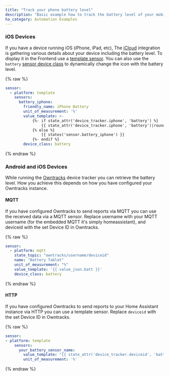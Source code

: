 ```yaml
---
title: "Track your phone battery level"
description: "Basic example how to track the battery level of your mobile devices."
ha_category: Automation Examples
---
```


### iOS Devices

If you have a device running iOS (iPhone, iPad, etc), The [iCloud](/components/icloud/) integration is gathering various details about your device including the battery level. To display it in the Frontend use a [template sensor](/components/template/). You can also use the `battery` [sensor device class](/components/sensor/#device-class) to dynamically change the icon with the battery level.

{% raw %}
```yaml
sensor:
  - platform: template
    sensors:
      battery_iphone:
        friendly_name: iPhone Battery
        unit_of_measurement: '%'
        value_template: >-
            {%- if state_attr('device_tracker.iphone', 'battery') %}
                {{ state_attr('device_tracker.iphone', 'battery')|round }}
            {% else %}
                {{ states('sensor.battery_iphone') }}
            {%- endif %}
        device_class: battery
```
{% endraw %}

### Android and iOS Devices
While running the [Owntracks](/components/owntracks/) device tracker you can retrieve the battery level. 
How you achieve this depends on how you have configured your Owntracks instance. 

#### MQTT
If you have configured Owntracks to send reports via MQTT you can use the received data via a MQTT sensor.
Replace username with your MQTT username (for the embedded MQTT it's simply homeassistant), and deviceid with the set Device ID in Owntracks.

{% raw %}
```yaml
sensor:
  - platform: mqtt
    state_topic: "owntracks/username/deviceid"
    name: "Battery Tablet"
    unit_of_measurement: "%"
    value_template: '{{ value_json.batt }}'
    device_class: battery
```
{% endraw %}

#### HTTP

If you have configured Owntracks to send reports to your Home Assistant instance via HTTP you can use a template sensor. 
Replace `deviceid` with the set Device ID in Owntracks.

{% raw %}
```yaml
sensor:
- platform: template
    sensors:
      your_battery_sensor_name:
        value_template: "{{ state_attr('device_tracker.deviceid', 'battery_level') }}"
        unit_of_measurement: '%'
```
{% endraw %}

